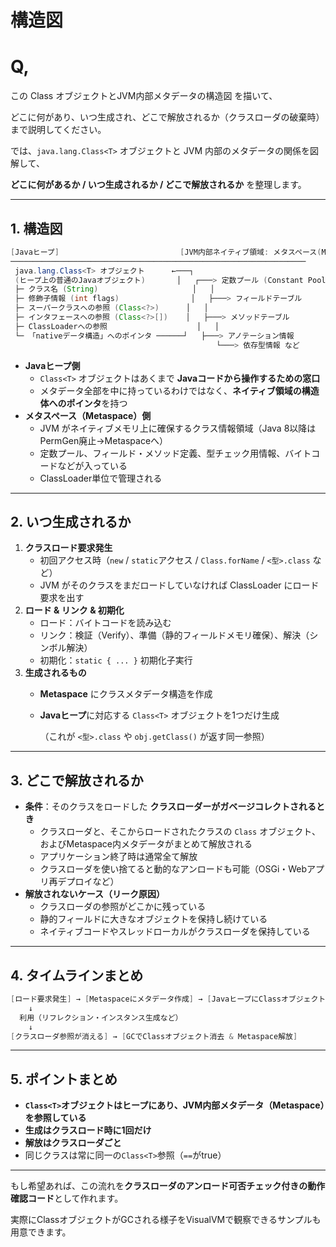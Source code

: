 # 構造図

# Q,

この Class オブジェクトとJVM内部メタデータの構造図 を描いて、

どこに何があり、いつ生成され、どこで解放されるか（クラスローダの破棄時）
まで説明してください。

では、`java.lang.Class<T>` オブジェクトと JVM 内部のメタデータの関係を図解して、

**どこに何があるか / いつ生成されるか / どこで解放されるか** を整理します。

---

## 1. 構造図

```java
[Javaヒープ]                           [JVM内部ネイティブ領域: メタスペース(Metaspace)]
──────────────────────────────────────────────────────────────────
 java.lang.Class<T> オブジェクト      ←───┐
 (ヒープ上の普通のJavaオブジェクト)       │   ┌───> 定数プール (Constant Pool)
 ├─ クラス名 (String)                     │   │
 ├─ 修飾子情報 (int flags)                │   ├───> フィールドテーブル
 ├─ スーパークラスへの参照 (Class<?>)      │   │
 ├─ インタフェースへの参照 (Class<?>[])    │   ├───> メソッドテーブル
 ├─ ClassLoaderへの参照                    │   │
 └─ 「nativeデータ構造」へのポインタ ──────┘   ├───> アノテーション情報
                                              └───> 依存型情報 など
```

- **Javaヒープ側**
    - `Class<T>` オブジェクトはあくまで **Javaコードから操作するための窓口**
    - メタデータ全部を中に持っているわけではなく、**ネイティブ領域の構造体へのポインタ**を持つ
- **メタスペース（Metaspace）側**
    - JVM がネイティブメモリ上に確保するクラス情報領域（Java 8以降はPermGen廃止→Metaspaceへ）
    - 定数プール、フィールド・メソッド定義、型チェック用情報、バイトコードなどが入っている
    - ClassLoader単位で管理される

---

## 2. いつ生成されるか

1. **クラスロード要求発生**
    - 初回アクセス時（`new` / `static`アクセス / `Class.forName` / `<型>.class` など）
    - JVM がそのクラスをまだロードしていなければ ClassLoader にロード要求を出す
2. **ロード & リンク & 初期化**
    - ロード：バイトコードを読み込む
    - リンク：検証（Verify）、準備（静的フィールドメモリ確保）、解決（シンボル解決）
    - 初期化：`static { ... }` 初期化子実行
3. **生成されるもの**
    - **Metaspace** にクラスメタデータ構造を作成
    - **Javaヒープ**に対応する `Class<T>` オブジェクトを1つだけ生成
        
        （これが `<型>.class` や `obj.getClass()` が返す同一参照）
        

---

## 3. どこで解放されるか

- **条件**：そのクラスをロードした **クラスローダーがガベージコレクトされるとき**
    - クラスローダと、そこからロードされたクラスの `Class` オブジェクト、およびMetaspace内メタデータがまとめて解放される
    - アプリケーション終了時は通常全て解放
    - クラスローダを使い捨てると動的なアンロードも可能（OSGi・Webアプリ再デプロイなど）
- **解放されないケース（リーク原因）**
    - クラスローダの参照がどこかに残っている
    - 静的フィールドに大きなオブジェクトを保持し続けている
    - ネイティブコードやスレッドローカルがクラスローダを保持している

---

## 4. タイムラインまとめ

```java
[ロード要求発生] → [Metaspaceにメタデータ作成] → [JavaヒープにClassオブジェクト作成]
    ↓
  利用（リフレクション・インスタンス生成など）
    ↓
[クラスローダ参照が消える] → [GCでClassオブジェクト消去 & Metaspace解放]
```

---

## 5. ポイントまとめ

- **`Class<T>`オブジェクトはヒープにあり、JVM内部メタデータ（Metaspace）を参照している**
- **生成はクラスロード時に1回だけ**
- **解放はクラスローダごと**
- 同じクラスは常に同一の`Class<T>`参照（`==`がtrue）

---

もし希望あれば、この流れを**クラスローダのアンロード可否チェック付きの動作確認コード**として作れます。

実際にClassオブジェクトがGCされる様子をVisualVMで観察できるサンプルも用意できます。